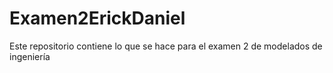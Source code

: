 # Examen2ErickDaniel
Este repositorio contiene lo que se hace para el examen 2 de modelados de ingeniería
